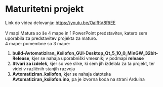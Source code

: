 # Maturitetni projekt
 
 Link do videa delovanja: https://youtu.be/OalfhV8RtEE <br>
 <br>
V mapi Matura so še 4 mape in 1 PowerPoint predstavitev, katero sem uporabila za predstavitev projekta za maturo.<br>
4 mape: pomembne so 3 mape: 
1. **build-Avtomatiziran_Ksilofon_GUI-Desktop_Qt_5_10_0_MinGW_32bit-Release**, kjer se nahaja uporabniški vmesnik; v podmapi **release**<br>
2. **Stvari za izdelek**, kjer so vse slike, ki sem jih izdelala za ta projekt, ter videi v različnih stanjih razvoja<br>
3. **Avtomatiziran_ksilofon**, kjer se nahaja datoteka **Avtomatiziran_ksilofon.ino**, pa je izvorna koda na strani Arduina<br>
